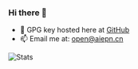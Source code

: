 ### Hi there 👋

- 🔑 GPG key hosted here at [GitHub](https://github.com/QuantumEdgecode.gpg)
- 📫 Email me at: [open@aiepn.cn](mailto:open@aiepn.cn)

<!--
**QuantumEdgeCode/QuantumEdgecode** is a ✨ _special_ ✨ repository because its `README.md` (this file) appears on your GitHub profile.

Here are some ideas to get you started:

- 🔭 I’m currently working on ...
- 🌱 I’m currently learning ...
- 👯 I’m looking to collaborate on ...
- 🤔 I’m looking for help with ...
- 💬 Ask me about ...
- 📫 How to reach me: ...
- 😄 Pronouns: ...
- ⚡ Fun fact: ...
-->
![Stats](https://github-readme-stats.vercel.app/api?username=QuantumEdgecode&show_icons=true&count_private=true&hide_title=true)
